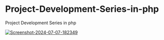 # Project-Development-Series-in-php
Project Development Series in php

<a href="https://ibb.co/GHtnQPz"><img src="https://i.ibb.co/km952cN/Screenshot-2024-07-07-182349.png" alt="Screenshot-2024-07-07-182349" border="0"></a>
